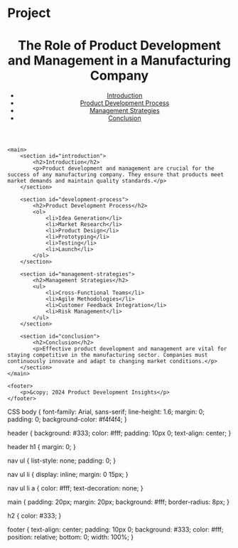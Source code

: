 # Project
<!DOCTYPE html>
<html lang="en">
<head>
    <meta charset="UTF-8">
    <meta name="viewport" content="width=device-width, initial-scale=1.0">
    <title>Product Development and Management in Manufacturing</title>
    <link rel="stylesheet" href="styles.css">
</head>
<body>
    <header>
        <h1>The Role of Product Development and Management in a Manufacturing Company</h1>
        <nav>
            <ul>
                <li><a href="#introduction">Introduction</a></li>
                <li><a href="#development-process">Product Development Process</a></li>
                <li><a href="#management-strategies">Management Strategies</a></li>
                <li><a href="#conclusion">Conclusion</a></li>
            </ul>
        </nav>
    </header>

    <main>
        <section id="introduction">
            <h2>Introduction</h2>
            <p>Product development and management are crucial for the success of any manufacturing company. They ensure that products meet market demands and maintain quality standards.</p>
        </section>

        <section id="development-process">
            <h2>Product Development Process</h2>
            <ol>
                <li>Idea Generation</li>
                <li>Market Research</li>
                <li>Product Design</li>
                <li>Prototyping</li>
                <li>Testing</li>
                <li>Launch</li>
            </ol>
        </section>

        <section id="management-strategies">
            <h2>Management Strategies</h2>
            <ul>
                <li>Cross-Functional Teams</li>
                <li>Agile Methodologies</li>
                <li>Customer Feedback Integration</li>
                <li>Risk Management</li>
            </ul>
        </section>

        <section id="conclusion">
            <h2>Conclusion</h2>
            <p>Effective product development and management are vital for staying competitive in the manufacturing sector. Companies must continuously innovate and adapt to changing market conditions.</p>
        </section>
    </main>

    <footer>
        <p>&copy; 2024 Product Development Insights</p>
    </footer>
</body>
</html>

CSS 
body {
    font-family: Arial, sans-serif;
    line-height: 1.6;
    margin: 0;
    padding: 0;
    background-color: #f4f4f4;
}

header {
    background: #333;
    color: #fff;
    padding: 10px 0;
    text-align: center;
}

header h1 {
    margin: 0;
}

nav ul {
    list-style: none;
    padding: 0;
}

nav ul li {
    display: inline;
    margin: 0 15px;
}

nav ul li a {
    color: #fff;
    text-decoration: none;
}

main {
    padding: 20px;
    margin: 20px;
    background: #fff;
    border-radius: 8px;
}

h2 {
    color: #333;
}

footer {
    text-align: center;
    padding: 10px 0;
    background: #333;
    color: #fff;
    position: relative;
    bottom: 0;
    width: 100%;
}
